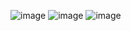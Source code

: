 ![image](https://github.com/user-attachments/assets/50113e08-9e56-41e5-b83a-e206bf060686)
![image](https://github.com/user-attachments/assets/e589b410-f2f6-4a52-843f-dd932723e064)
![image](https://github.com/user-attachments/assets/0dda49d4-dcf4-4f25-8d29-9422af1fb364)

